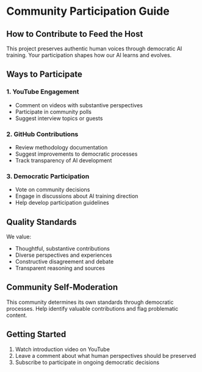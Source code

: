 # Community Participation Guide

## How to Contribute to Feed the Host

This project preserves authentic human voices through democratic AI training. Your participation shapes how our AI learns and evolves.

## Ways to Participate

### 1. YouTube Engagement
- Comment on videos with substantive perspectives
- Participate in community polls
- Suggest interview topics or guests

### 2. GitHub Contributions
- Review methodology documentation
- Suggest improvements to democratic processes
- Track transparency of AI development

### 3. Democratic Participation
- Vote on community decisions
- Engage in discussions about AI training direction
- Help develop participation guidelines

## Quality Standards

We value:
- Thoughtful, substantive contributions
- Diverse perspectives and experiences
- Constructive disagreement and debate
- Transparent reasoning and sources

## Community Self-Moderation

This community determines its own standards through democratic processes. Help identify valuable contributions and flag problematic content.

## Getting Started

1. Watch introduction video on YouTube
2. Leave a comment about what human perspectives should be preserved
3. Subscribe to participate in ongoing democratic decisions
